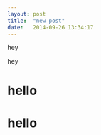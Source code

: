 ```yaml
---
layout: post
title:  "new post"
date:   2014-09-26 13:34:17
---
```


hey
<p>hey</p>

# hello
<h1>hello</h1>


